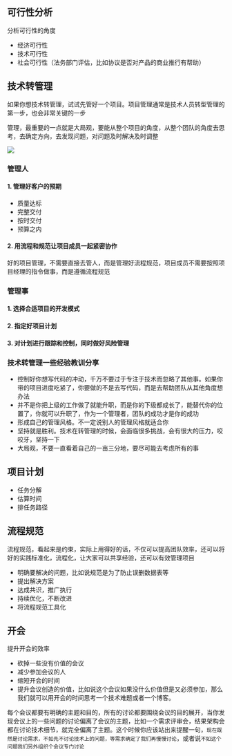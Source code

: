 ## 可行性分析

分析可行性的角度

* 经济可行性
* 技术可行性
* 社会可行性（法务部门评估，比如协议是否对产品的商业推行有帮助）

## 技术转管理

如果你想技术转管理，试试先管好一个项目。项目管理通常是技术人员转型管理的第一步，也会非常关键的一步

管理，最重要的一点就是大局观，要能从整个项目的角度，从整个团队的角度去思考，去确定方向，去发现问题，对问题及时解决及时调整

![](https://static001.geekbang.org/resource/image/36/5e/36e001d1d632d027f3ada5080c70dc5e.jpg)

### 管理人

#### 1. 管理好客户的预期

* 质量达标
* 完整交付
* 按时交付
* 预算之内

#### 2. 用流程和规范让项目成员一起紧密协作

好的项目管理，不需要直接去管人，而是管理好流程规范，项目成员不需要按照项目经理的指令做事，而是遵循流程规范

### 管理事

#### 1. 选择合适项目的开发模式

#### 2. 指定好项目计划

#### 3. 对计划进行跟踪和控制，同时做好风险管理

### 技术转管理一些经验教训分享

* 控制好你想写代码的冲动，千万不要过于专注于技术而忽略了其他事。如果你带的项目进度吃紧了，你要做的不是去写代码，而是去帮助团队从其他角度想办法
* 并不是你把上级的工作做了就能升职，而是你的下级都成长了，能替代你的位置了，你就可以升职了，作为一个管理者，团队的成功才是你的成功
* 形成自己的管理风格。不一定说别人的管理风格就适合你
* 坚持就是胜利。技术在转管理的时候，会面临很多挑战，会有很大的压力，咬咬牙，坚持一下
* 大局观，不要一直看着自己的一亩三分地，要尽可能去考虑所有的事

## 项目计划

* 任务分解
* 估算时间
* 排任务路径

## 流程规范

流程规范，看起来是约束，实际上用得好的话，不仅可以提高团队效率，还可以将好的实践标准化，流程化，让大家可以共享经验，还可以有效管理项目

* 明确要解决的问题，比如说规范是为了防止误删数据表等
* 提出解决方案
* 达成共识，推广执行
* 持续优化，不断改进
* 将流程规范工具化

## 开会

提升开会的效率

* 砍掉一些没有价值的会议
* 减少参加会议的人
* 缩短开会的时间
* 提升会议创造的价值，比如说这个会议如果没什么价值但是又必须参加，那么我们就可以用开会的时间思考一个技术难题或者一个博客。

每个会议都要有明确的主题和目的，所有的讨论都要围绕会议的目的展开，当你发现会议上的一些问题的讨论偏离了会议的主题，比如一个需求评审会，结果架构会都在讨论技术细节，就完全偏离了主题。这个时候你应该站出来提醒一句，`现在既然是讨论需求，不如先不讨论技术上的问题，等需求确定了我们再慢慢讨论`，或者说`不如这个问题我们另外组织个会议专门讨论`

